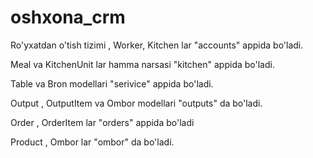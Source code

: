 # oshxona_crm
Ro'yxatdan o'tish tizimi , Worker, Kitchen lar "accounts" appida bo'ladi.

Meal va KitchenUnit lar hamma narsasi "kitchen" appida bo'ladi. 

Table va Bron modellari "serivice" appida bo'ladi.

Output , OutputItem va Ombor modellari "outputs" da bo'ladi.

Order , OrderItem lar "orders" appida bo'ladi

Product , Ombor lar "ombor" da bo'ladi.
